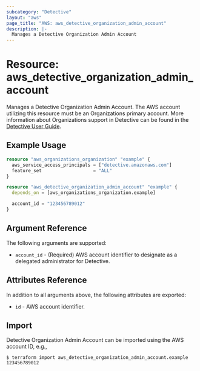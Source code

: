 ```yaml
---
subcategory: "Detective"
layout: "aws"
page_title: "AWS: aws_detective_organization_admin_account"
description: |-
  Manages a Detective Organization Admin Account
---
```


# Resource: aws_detective_organization_admin_account

Manages a Detective Organization Admin Account. The AWS account utilizing this resource must be an Organizations primary account. More information about Organizations support in Detective can be found in the [Detective User Guide](https://docs.aws.amazon.com/detective/latest/adminguide/accounts-orgs-transition.html).

## Example Usage

```terraform
resource "aws_organizations_organization" "example" {
  aws_service_access_principals = ["detective.amazonaws.com"]
  feature_set                   = "ALL"
}

resource "aws_detective_organization_admin_account" "example" {
  depends_on = [aws_organizations_organization.example]

  account_id = "123456789012"
}
```

## Argument Reference

The following arguments are supported:

* `account_id` - (Required) AWS account identifier to designate as a delegated administrator for Detective.

## Attributes Reference

In addition to all arguments above, the following attributes are exported:

* `id` - AWS account identifier.

## Import

Detective Organization Admin Account can be imported using the AWS account ID, e.g.,

```
$ terraform import aws_detective_organization_admin_account.example 123456789012
```
